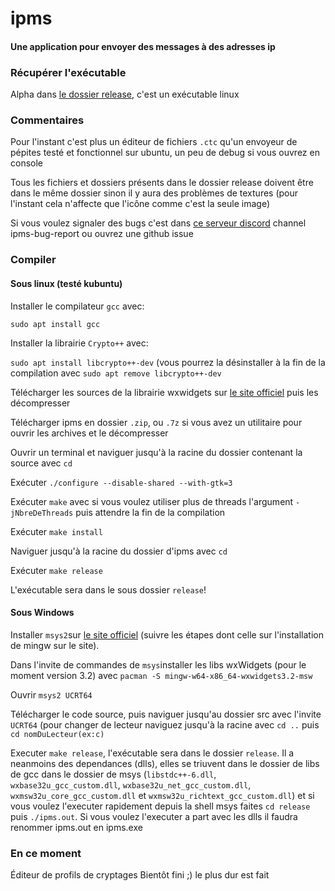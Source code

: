 # ipms

#### Une application pour envoyer des messages à des adresses ip

### Récupérer l'exécutable

Alpha dans [le dossier release](https://github.com/EuropaFantasy/ipms/tree/main/release), c'est un exécutable linux

### Commentaires

Pour l'instant c'est plus un éditeur de fichiers `.ctc` qu'un envoyeur de pépites testé et fonctionnel sur ubuntu, un peu de debug si vous ouvrez en console

Tous les fichiers et dossiers présents dans le dossier release doivent être dans le même dossier sinon il y aura des problèmes de textures (pour l'instant cela n'affecte que l'icône comme c'est la seule image)

Si vous voulez signaler des bugs c'est dans [ce serveur discord](https://discord.gg/YPfErepBav) channel ipms-bug-report ou ouvrez une github issue

### Compiler

#### Sous linux (testé kubuntu)

Installer le compilateur `gcc` avec:

`sudo apt install gcc`

Installer la librairie `Crypto++` avec:

`sudo apt install libcrypto++-dev` (vous pourrez la désinstaller à la fin de la compilation avec `sudo apt remove libcrypto++-dev`

Télécharger les sources de la librairie wxwidgets sur [le site officiel](wxwidgets.org/downloads) puis les décompresser

Télécharger ipms en dossier `.zip`, ou `.7z` si vous avez un utilitaire pour ouvrir les archives et le décompresser

Ouvrir un terminal et naviguer jusqu'à la racine du dossier contenant la source avec `cd`

Exécuter `./configure --disable-shared --with-gtk=3`

Exécuter `make` avec si vous voulez utiliser plus de threads l'argument `-jNbreDeThreads` puis attendre la fin de la compilation

Exécuter `make install`

Naviguer jusqu'à la racine du dossier d'ipms avec `cd`

Exécuter `make release`

L'exécutable sera dans le sous dossier `release`! 

#### Sous Windows
Installer `msys2`sur [le site officiel](https://msys2.org) (suivre les étapes dont celle sur l'installation de mingw sur le site).

Dans l'invite de commandes de `msys`installer les libs wxWidgets (pour le moment version 3.2) avec `pacman -S mingw-w64-x86_64-wxwidgets3.2-msw`

Ouvrir `msys2 UCRT64`

Télécharger le code source, puis naviguer jusqu'au dossier src avec l'invite `UCRT64` (pour changer de lecteur naviguez jusqu'à la racine avec `cd ..` puis `cd nomDuLecteur(ex:c)`

Executer `make release`, l'exécutable sera dans le dossier `release`. Il a neanmoins des dependances (dlls), elles se triuvent dans le dossier de libs de gcc dans le dossier de msys (`libstdc++-6.dll`, `wxbase32u_gcc_custom.dll`, `wxbase32u_net_gcc_custom.dll`, `wxmsw32u_core_gcc_custom.dll` et `wxmsw32u_richtext_gcc_custom.dll`) et si vous voulez l'executer rapidement depuis la shell msys faites `cd release` puis `./ipms.out`. Si vous voulez l'executer a part avec les dlls il faudra renommer ipms.out en ipms.exe


### En ce moment

Éditeur de profils de cryptages
Bientôt fini ;) le plus dur est fait
